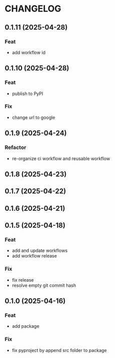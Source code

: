 # CHANGELOG

## 0.1.11 (2025-04-28)

### Feat

- add workflow id

## 0.1.10 (2025-04-28)

### Feat

- publish to PyPI

### Fix

- change url to google

## 0.1.9 (2025-04-24)

### Refactor

- re-organize ci workflow and reusable workflow

## 0.1.8 (2025-04-23)

## 0.1.7 (2025-04-22)

## 0.1.6 (2025-04-21)

## 0.1.5 (2025-04-18)

### Feat

- add and update workflows
- add workflow release

### Fix

- fix release
- resolve empty git commit hash

## 0.1.0 (2025-04-16)

### Feat

- add package

### Fix

- fix pyproject by append src folder to package
